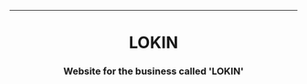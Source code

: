 <p align="center">
  
</p>

---
<h1 align="center">LOKIN</h1>
<h3 align="center">Website for the business called 'LOKIN'</h3>
